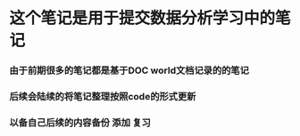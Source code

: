 # 这个笔记是用于提交数据分析学习中的笔记
### 由于前期很多的笔记都是基于DOC world文档记录的的笔记
### 后续会陆续的将笔记整理按照code的形式更新
### 以备自己后续的内容备份  添加 复习